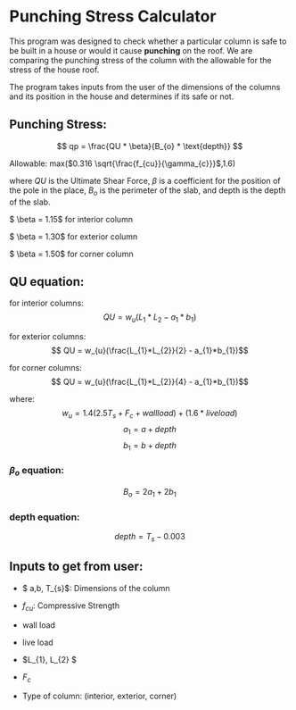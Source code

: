 # Punching Stress Calculator

This program was designed to check whether a particular column is safe to be built in a house or would it cause **punching** on the roof. We are comparing the punching stress of the column with the allowable for the stress of the house roof.

The program takes inputs from the user of the dimensions of the columns and its position in the house and determines if its safe or not.

## Punching Stress:
$$ qp =  \frac{QU * \beta}{B_{o} * \text{depth}} $$ 

Allowable:
max($0.316 \sqrt{\frac{f_{cu}}{\gamma_{c}}}$,1.6)


where $QU$ is the Ultimate Shear Force, $\beta$ is a coefficient for the position of the pole in the place, $B_{o}$ is the perimeter of the slab, and depth is the depth of the slab.

$ \beta = 1.15$ for interior column

$ \beta = 1.30$ for exterior column

$ \beta = 1.50$ for corner column


## QU equation:
for interior columns:
$$ QU = w_{u}(L_{1}*L_{2} - a_{1}*b_{1})$$

for exterior columns:
$$ QU = w_{u}(\frac{L_{1}*L_{2}}{2} - a_{1}*b_{1})$$

for corner columns:
$$ QU = w_{u}(\frac{L_{1}*L_{2}}{4} - a_{1}*b_{1})$$


where:
$$ w_{u} = 1.4(2.5T_{s} + F_{c} + wall load) + (1.6 * live load) $$
$$ a_{1} = a+depth $$
$$ b_{1} = b+depth $$


### $\beta_{o}$ equation:
$$ B_{o} = 2a_{1} + 2b_{1}$$

### depth equation:
$$ depth = T_{s} - 0.003$$

## Inputs to get from user:

 - $ a,b, T_{s}$: Dimensions of the column

 - $f_{cu}$: Compressive Strength

 - wall load
 - live load
 - $L_{1}, L_{2} $
 - $F_{c}$
 - Type of column: (interior, exterior, corner)
